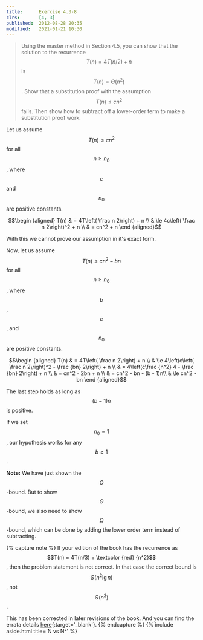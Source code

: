 ```yaml
---
title:      Exercise 4.3-8
clrs:       [4, 3]
published:  2012-08-28 20:35
modified:   2021-01-21 10:30
---
```


> Using the master method in Section 4.5, you can show that the solution to the recurrence $$T(n) = 4T(n/2) + n$$ is $$T(n) = \Theta(n^2)$$. Show that a substitution proof with the assumption $$T(n) \le cn^2$$ fails. Then show how to subtract off a lower-order term to make a substitution proof work.

Let us assume $$T(n) \le cn^2$$ for all $$n \ge n_0$$, where $$c$$ and $$n_0$$ are positive constants.

$$\begin {aligned}
T(n) & = 4T\left( \frac n 2\right) + n \\
     & \le 4c\left( \frac n 2\right)^2 + n \\
     & = cn^2 + n
\end {aligned}$$

With this we cannot prove our assumption in it's exact form.

Now, let us assume $$T(n) \le cn^2 - bn$$ for all $$n \ge n_0$$, where $$b$$, $$c$$, and $$n_0$$ are positive constants.

$$\begin {aligned}
T(n) & = 4T\left( \frac n 2\right) + n \\
     & \le 4\left(c\left( \frac n 2\right)^2 - \frac {bn} 2\right) + n \\
     & = 4\left(c\frac {n^2} 4 - \frac {bn} 2\right) + n \\
     & = cn^2 - 2bn + n \\
     & = cn^2 - bn - (b - 1)n\\
     & \le cn^2 - bn
\end {aligned}$$

The last step holds as long as $$(b - 1)n$$ is positive.

If we set $$n_0 = 1$$, our hypothesis works for any $$b \ge 1$$.

**Note:** We have just shown the $$O$$-bound. But to show $$\Theta$$-bound, we also need to show $$\Omega$$-bound, which can be done by adding the lower order term instead of subtracting.

{% capture note %}
If your edition of the book has the recurrence as $$T(n) = 4T(n/3) + \textcolor {red} {n^2}$$, then the problem statement is not correct. In that case the correct bound is $$\Theta(n^2 \lg n)$$, not $$\Theta(n^2)$$.

This has been corrected in later revisions of the book. And  you can find the errata details [here](https://www.cs.dartmouth.edu/~thc/clrs-bugs/bugs-3e.php 'CLRS errata'){:target='_blank'}.
{% endcapture %}
{% include aside.html title='N vs N²' %}
